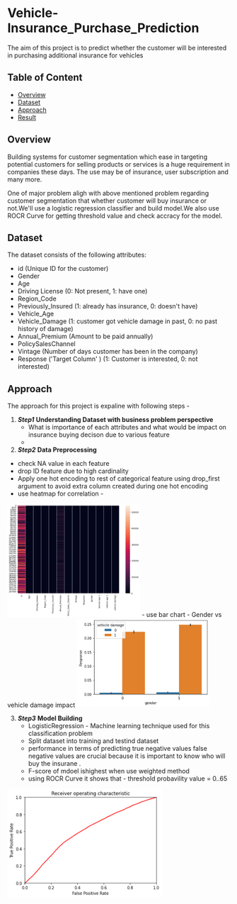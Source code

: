 # Vehicle-Insurance_Purchase_Prediction
The aim of this project  is to predict whether the customer will be interested in purchasing additional insurance for vehicles


## Table of Content
  * [Overview](#Overview)
  * [Dataset](#Dataset)
  * [Approach](#Approach)
  * [Result](#Result)
  

## Overview
Building systems for customer segmentation which ease in targeting potential customers for selling products or services is a huge requirement in companies these days. The use may be of insurance, user subscription and many more.

One of major problem aligh with above mentioned problem regarding customer segmentation that whether customer will buy insurance or not.We'll use a logistic regression classifier and build model.We also use ROCR Curve for getting  threshold value and check accracy for the model.


## Dataset
The dataset consists of the following attributes:

* id (Unique ID for the customer)
* Gender
* Age
* Driving License (0: Not present, 1: have one)
* Region_Code
* Previously_Insured (1: already has insurance, 0: doesn't have)
* Vehicle_Age
* Vehicle_Damage (1: customer got vehicle damage in past, 0: no past history of damage)
* Annual_Premium (Amount to be paid annually)
* PolicySalesChannel
* Vintage (Number of days customer has been in the company)
* Response ('Target Column' ) (1: Customer is interested, 0: not interested)


## Approach

The approach for this project is expaline with following steps - 
1. ***Step1***     __Understanding Dataset with business problem perspective__
   - What is importance of each attributes and what would be impact on insurance buying decison due to various feature 
   -
2.  ***Step2***     __Data Preprocessing__
   - check NA value in each feature 
   - drop ID feature due to high cardinality
   - Apply one hot encoding to rest of categorical feature using drop_first argument to avoid extra column created during one hot encoding
   - use heatmap for correlation - 
 
<img src="/Correlation%20HeatMap.png" width="300">
   -  use bar chart - Gender vs vehicle damage impact
  
<img src="/vehicle%20damage%20vs%20target%20variable.png" width="300">

3. ***Step3***     __Model Building__
   - LogisticRegression - Machine learning technique used for this classification problem
   - Split dataset into training and testind dataset
   - performance in terms of  predicting true negative values  false negative values are crucial  because it is important to know  who will buy the insurane .
   - F-score of mdoel ishighest when use weighted method
   - using ROCR Curve  it shows that - threshold probavility value = 0..65
   
  <img src="ROCR%20Curve.png" width = "350">

